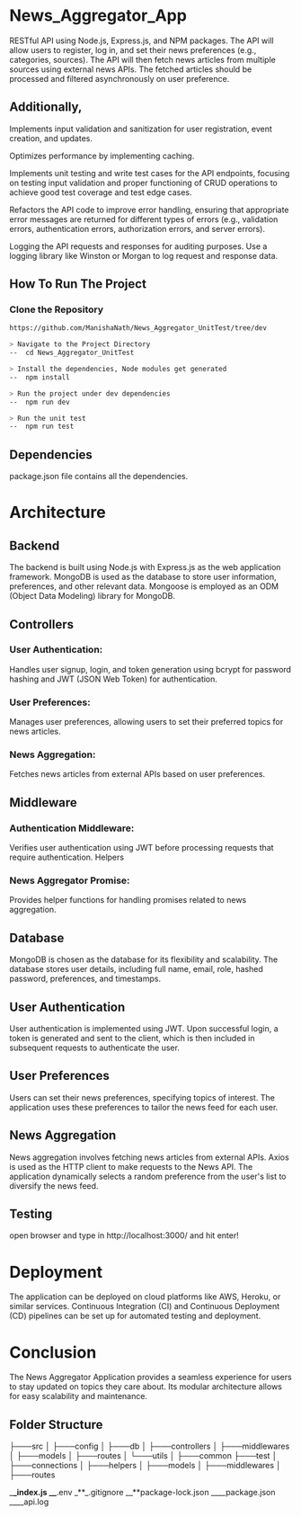 # News_Aggregator_App

RESTful API using Node.js, Express.js, and NPM packages. The API will allow users to register, log in, and set their news preferences (e.g., categories, sources). The API will then fetch news articles from multiple sources using external news APIs. The fetched articles should be processed and filtered asynchronously on user preference.

## Additionally,

Implements input validation and sanitization for user registration, event creation, and updates.

Optimizes performance by implementing caching.

Implements unit testing and write test cases for the API endpoints, focusing on testing input validation and proper functioning of CRUD operations to achieve good test coverage and test edge cases.

Refactors the API code to improve error handling, ensuring that appropriate error messages are returned for different types of errors (e.g., validation errors, authentication errors, authorization errors, and server errors).

Logging the API requests and responses for auditing purposes. Use a logging library like Winston or Morgan to log request and response data.

## How To Run The Project

### Clone the Repository

```bash
https://github.com/ManishaNath/News_Aggregator_UnitTest/tree/dev

> Navigate to the Project Directory
--  cd News_Aggregator_UnitTest

> Install the dependencies, Node modules get generated
--  npm install

> Run the project under dev dependencies
--  npm run dev

> Run the unit test
--  npm run test
```

## Dependencies

package.json file contains all the dependencies.

# Architecture

## Backend

The backend is built using Node.js with Express.js as the web application framework. MongoDB is used as the database to store user information, preferences, and other relevant data. Mongoose is employed as an ODM (Object Data Modeling) library for MongoDB.

## Controllers

### User Authentication:

Handles user signup, login, and token generation using bcrypt for password hashing and JWT (JSON Web Token) for authentication.

### User Preferences:

Manages user preferences, allowing users to set their preferred topics for news articles.

### News Aggregation:

Fetches news articles from external APIs based on user preferences.

## Middleware

### Authentication Middleware:

Verifies user authentication using JWT before processing requests that require authentication.
Helpers

### News Aggregator Promise:

Provides helper functions for handling promises related to news aggregation.

## Database

MongoDB is chosen as the database for its flexibility and scalability. The database stores user details, including full name, email, role, hashed password, preferences, and timestamps.

## User Authentication

User authentication is implemented using JWT. Upon successful login, a token is generated and sent to the client, which is then included in subsequent requests to authenticate the user.

## User Preferences

Users can set their news preferences, specifying topics of interest. The application uses these preferences to tailor the news feed for each user.

## News Aggregation

News aggregation involves fetching news articles from external APIs. Axios is used as the HTTP client to make requests to the News API. The application dynamically selects a random preference from the user's list to diversify the news feed.

## Testing

open browser and type in http://localhost:3000/ and hit enter!

# Deployment

The application can be deployed on cloud platforms like AWS, Heroku, or similar services. Continuous Integration (CI) and Continuous Deployment (CD) pipelines can be set up for automated testing and deployment.

# Conclusion

The News Aggregator Application provides a seamless experience for users to stay updated on topics they care about. Its modular architecture allows for easy scalability and maintenance.

## Folder Structure



├───src
│   ├───config
│   ├───db
│   ├───controllers
│   ├───middlewares
│   ├───models
│   ├───routes
│   └───utils
│       ├───common
├───test
│   ├───connections
│   ├───helpers
│   ├───models
│   ├───middlewares
│   ├───routes

\_**\_index.js
\_\_**.env
\_**\_.gitignore
\_\_**package-lock.json
\_\_\_\_package.json
\_\_\_\_api.log




